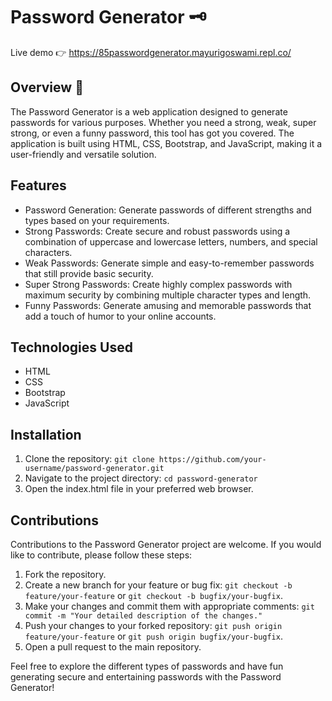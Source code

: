 # Password Generator 	:old_key:
Live demo :point_right: https://85passwordgenerator.mayurigoswami.repl.co/

## Overview :slightly_smiling_face:
The Password Generator is a web application designed to generate passwords for various purposes. Whether you need a strong, weak, super strong, or even a funny password, this tool has got you covered. The application is built using HTML, CSS, Bootstrap, and JavaScript, making it a user-friendly and versatile solution.

## Features
- Password Generation: Generate passwords of different strengths and types based on your requirements.
- Strong Passwords: Create secure and robust passwords using a combination of uppercase and lowercase letters, numbers, and special characters.
- Weak Passwords: Generate simple and easy-to-remember passwords that still provide basic security.
- Super Strong Passwords: Create highly complex passwords with maximum security by combining multiple character types and length.
- Funny Passwords: Generate amusing and memorable passwords that add a touch of humor to your online accounts.

## Technologies Used
- HTML
- CSS
- Bootstrap
- JavaScript

## Installation
1. Clone the repository: `git clone https://github.com/your-username/password-generator.git`
2. Navigate to the project directory: `cd password-generator`
3. Open the index.html file in your preferred web browser.

## Contributions
Contributions to the Password Generator project are welcome. If you would like to contribute, please follow these steps:

1. Fork the repository.
2. Create a new branch for your feature or bug fix: `git checkout -b feature/your-feature` or `git checkout -b bugfix/your-bugfix`.
3. Make your changes and commit them with appropriate comments: `git commit -m "Your detailed description of the changes."`
4. Push your changes to your forked repository: `git push origin feature/your-feature` or `git push origin bugfix/your-bugfix`.
5. Open a pull request to the main repository.

Feel free to explore the different types of passwords and have fun generating secure and entertaining passwords with the Password Generator!
